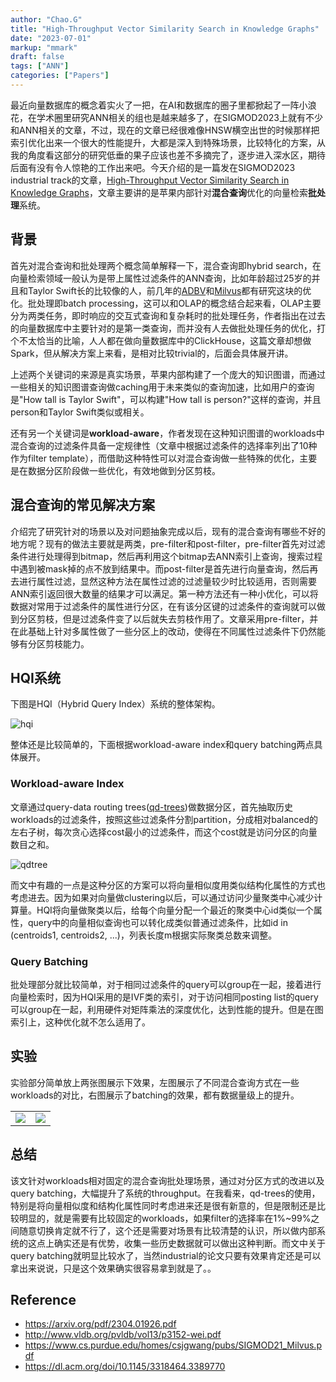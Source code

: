 ```yaml
---
author: "Chao.G"
title: "High-Throughput Vector Similarity Search in Knowledge Graphs"
date: "2023-07-01"
markup: "mmark"
draft: false
tags: ["ANN"]
categories: ["Papers"]
---
```


最近向量数据库的概念着实火了一把，在AI和数据库的圈子里都掀起了一阵小浪花，在学术圈里研究ANN相关的组也是越来越多了，在SIGMOD2023上就有不少和ANN相关的文章，不过，现在的文章已经很难像HNSW横空出世的时候那样把索引优化出来一个很大的性能提升，大都是深入到特殊场景，比较特化的方案，从我的角度看这部分的研究低垂的果子应该也差不多摘完了，逐步进入深水区，期待后面有没有令人惊艳的工作出来吧。今天介绍的是一篇发在SIGMOD2023 industrial track的文章，[High-Throughput Vector Similarity Search in Knowledge Graphs](https://arxiv.org/pdf/2304.01926.pdf)，文章主要讲的是苹果内部针对**混合查询**优化的向量检索**批处理**系统。


## 背景

首先对混合查询和批处理两个概念简单解释一下，混合查询即hybrid search，在向量检索领域一般认为是带上属性过滤条件的ANN查询，比如年龄超过25岁的并且和Taylor Swift长的比较像的人，前几年的[ADBV](http://www.vldb.org/pvldb/vol13/p3152-wei.pdf)和[Milvus](http://www.vldb.org/pvldb/vol13/p3152-wei.pdf)都有研究这块的优化。批处理即batch processing，这可以和OLAP的概念结合起来看，OLAP主要分为两类任务，即时响应的交互式查询和复杂耗时的批处理任务，作者指出在过去的向量数据库中主要针对的是第一类查询，而并没有人去做批处理任务的优化，打个不太恰当的比喻，人人都在做向量数据库中的ClickHouse，这篇文章却想做Spark，但从解决方案上来看，是相对比较trivial的，后面会具体展开讲。

上述两个关键词的来源是真实场景，苹果内部构建了一个庞大的知识图谱，而通过一些相关的知识图谱查询做caching用于未来类似的查询加速，比如用户的查询是"How tall is Taylor Swift"，可以构建"How tall is person?"这样的查询，并且person和Taylor Swift类似或相关。

还有另一个关键词是**workload-aware**，作者发现在这种知识图谱的workloads中混合查询的过滤条件具备一定规律性（文章中根据过滤条件的选择率列出了10种作为filter template），而借助这种特性可以对混合查询做一些特殊的优化，主要是在数据分区阶段做一些优化，有效地做到分区剪枝。

## 混合查询的常见解决方案

介绍完了研究针对的场景以及对问题抽象完成以后，现有的混合查询有哪些不好的地方呢？现有的做法主要就是两类，pre-filter和post-filter，pre-filter首先对过滤条件进行处理得到bitmap，然后再利用这个bitmap去ANN索引上查询，搜索过程中遇到被mask掉的点不放到结果中。而post-filter是首先进行向量查询，然后再去进行属性过滤，显然这种方法在属性过滤的过滤量较少时比较适用，否则需要ANN索引返回很大数量的结果才可以满足。第一种方法还有一种小优化，可以将数据对常用于过滤条件的属性进行分区，在有该分区键的过滤条件的查询就可以做到分区剪枝，但是过滤条件变了以后就失去剪枝作用了。文章采用pre-filter，并在此基础上针对多属性做了一些分区上的改动，使得在不同属性过滤条件下仍然能够有分区剪枝能力。

## HQI系统

下图是HQI（Hybrid Query Index）系统的整体架构。

![hqi](/assets/hqi.png)

整体还是比较简单的，下面根据workload-aware index和query batching两点具体展开。

### Workload-aware Index

文章通过query-data routing trees([qd-trees](https://dl.acm.org/doi/10.1145/3318464.3389770))做数据分区，首先抽取历史workloads的过滤条件，按照这些过滤条件分割partition，分成相对balanced的左右子树，每次贪心选择cost最小的过滤条件，而这个cost就是访问分区的向量数目之和。

![qdtree](/assets/qdtree.png)

而文中有趣的一点是这种分区的方案可以将向量相似度用类似结构化属性的方式也考虑进去。因为如果对向量做clustering以后，可以通过访问少量聚类中心减少计算量。HQI将向量做聚类以后，给每个向量分配一个最近的聚类中心id类似一个属性，query中的向量相似查询也可以转化成类似普通过滤条件，比如id in (centroids1, centroids2, ...)，列表长度m根据实际聚类总数来调整。

### Query Batching

批处理部分就比较简单，对于相同过滤条件的query可以group在一起，接着进行向量检索时，因为HQI采用的是IVF类的索引，对于访问相同posting list的query可以group在一起，利用硬件对矩阵乘法的深度优化，达到性能的提升。但是在图索引上，这种优化就不怎么适用了。

## 实验

实验部分简单放上两张图展示下效果，左图展示了不同混合查询方式在一些workloads的对比，右图展示了batching的效果，都有数据量级上的提升。

<table><tr>
<td><img src=/assets/hybridsearch.png border=0></td>
<td><img src=/assets/batching.png border=0></td>
</tr></table>

## 总结

该文针对workloads相对固定的混合查询批处理场景，通过对分区方式的改进以及query batching，大幅提升了系统的throughput。在我看来，qd-trees的使用，特别是将向量相似度和结构化属性同时考虑进来还是很有新意的，但是限制还是比较明显的，就是需要有比较固定的workloads，如果filter的选择率在1%~99%之间随意切换肯定就不行了，这个还是需要对场景有比较清楚的认识，所以做内部系统的这点上确实还是有优势，收集一些历史数据就可以做出这种判断。而文中关于query batching就明显比较水了，当然industrial的论文只要有效果肯定还是可以拿出来说说，只是这个效果确实很容易拿到就是了。。

## Reference

- https://arxiv.org/pdf/2304.01926.pdf
- http://www.vldb.org/pvldb/vol13/p3152-wei.pdf
- https://www.cs.purdue.edu/homes/csjgwang/pubs/SIGMOD21_Milvus.pdf
- https://dl.acm.org/doi/10.1145/3318464.3389770
